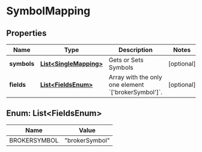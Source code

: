 
# SymbolMapping

## Properties
Name | Type | Description | Notes
------------ | ------------- | ------------- | -------------
**symbols** | [**List&lt;SingleMapping&gt;**](SingleMapping.md) | Gets or Sets Symbols |  [optional]
**fields** | [**List&lt;FieldsEnum&gt;**](#List&lt;FieldsEnum&gt;) | Array with the only one element &#x60;[&#39;brokerSymbol&#39;]&#x60;. |  [optional]


<a name="List<FieldsEnum>"></a>
## Enum: List&lt;FieldsEnum&gt;
Name | Value
---- | -----
BROKERSYMBOL | &quot;brokerSymbol&quot;



